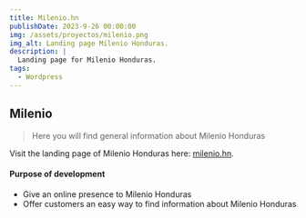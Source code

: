 ```yaml
---
title: Milenio.hn
publishDate: 2023-9-26 00:00:00
img: /assets/proyectos/milenio.png
img_alt: Landing page Milenio Honduras.
description: |
  Landing page for Milenio Honduras.
tags:
  - Wordpress
---
```


## Milenio

> Here you will find general information about Milenio Honduras

Visit the landing page of Milenio Honduras here: <a href="https://milenio.hn/">milenio.hn</a>.

<!-- On the menu page you will find an interactive menu with filters by categories so you can see all the products by category that Wendys Honduras offers you as well as see the description of each product, combo or promotions, and what you can add to each of them. they. Discover them here: <a href="https://wendys.hn/menu">Menu Wendys</a> -->

#### Purpose of development

- Give an online presence to Milenio Honduras
- Offer customers an easy way to find information about Milenio Honduras


